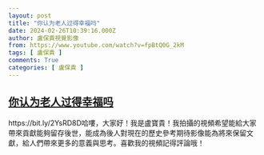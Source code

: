 ```yaml
---
layout: post
title: "你认为老人过得幸福吗"
date: 2024-02-26T10:39:16.000Z
author: 盧保貴視覺影像
from: https://www.youtube.com/watch?v=fpBtQ0G_2kM
tags: [ 盧保貴 ]
comments: True
categories: [ 盧保貴 ]
---
```

<!--1708943956000-->
[你认为老人过得幸福吗](https://www.youtube.com/watch?v=fpBtQ0G_2kM)
------

<div>
https://bit.ly/2YsRD8D哈嘍，大家好！我是盧寶貴！我拍攝的視頻希望能給大家帶來貢獻能夠留存後世，能成為後人對現在的歷史參考期待影像能為將來保留文獻，給人們帶來更多的意義與思考。喜歡我的視頻記得評論哦！
</div>
